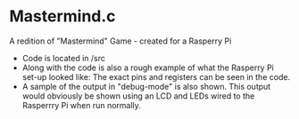# Mastermind.c
A redition of "Mastermind" Game - created for a Rasperry Pi 

* Code is located in /src
* Along with the code is also a rough example of what the Rasperry Pi set-up looked like: The exact pins and registers can be seen in the code.
* A sample of the output in "debug-mode" is also shown. This output would obviously be shown using an LCD and LEDs wired to the Rasperrry Pi when run normally.
